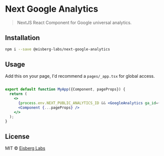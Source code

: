 # Next Google Analytics

> NextJS React Component for Google universal analytics.

## Installation

```bash
npm i --save @eisberg-labs/next-google-analytics
```

## Usage
Add this on your page, I'd recommend a `pages/_app.tsx` for global access.  

```jsx

export default function MyApp({Component, pageProps}) {
  return (
    <>
      {process.env.NEXT_PUBLIC_ANALYTICS_ID && <GoogleAnalytics ga_id={process.env.NEXT_PUBLIC_ANALYTICS_ID}/>}
      <Component {...pageProps} />
    </>
  );
}

```



## License

MIT © [Eisberg Labs](http://www.eisberg-labs.com)

